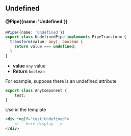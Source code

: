 ## Undefined

#### @Pipe({name: 'Undefined'})

```typescript
@Pipe({name: 'Undefined'})
export class UndefinedPipe implements PipeTransform {
  transform(value: any): boolean {
    return value === undefined;
  }
}
```

- **value** `any` value
- **Return** `boolean`

For example, suppose there is an undefined attribute

```typescript
export class AnyComponent {
    test;
}
```

Use in the template

```html
<div *ngIf="test|Undefined">
    <!-- here display -->
</div>
```
